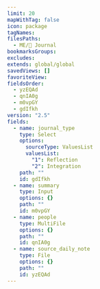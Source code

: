 ```yaml
---
limit: 20
mapWithTag: false
icon: package
tagNames: 
filesPaths:
  - ME/📓 Journal
bookmarksGroups: 
excludes: 
extends: global/global
savedViews: []
favoriteView: 
fieldsOrder:
  - yzEQAd
  - qnIA0g
  - m0vpGY
  - gdIfkh
version: "2.5"
fields:
  - name: journal_type
    type: Select
    options:
      sourceType: ValuesList
      valuesList:
        "1": Reflection
        "2": Integration
    path: ""
    id: gdIfkh
  - name: summary
    type: Input
    options: {}
    path: ""
    id: m0vpGY
  - name: people
    type: MultiFile
    options: {}
    path: ""
    id: qnIA0g
  - name: source_daily_note
    type: File
    options: {}
    path: ""
    id: yzEQAd
---
```


